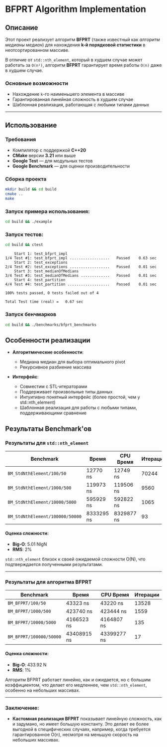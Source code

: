 # BFPRT Algorithm Implementation

## Описание

Этот проект реализует алгоритм **BFPRT** (также известный как *алгоритм медианы медиан*) для нахождения **k-й порядковой статистики** в неотсортированном массиве.

В отличие от `std::nth_element`, который в худшем случае может работать за `O(n²)`, алгоритм **BFPRT** гарантирует время работы `O(n)` даже в худшем случае.

### Основные возможности

- Нахождение `k`-го наименьшего элемента в массиве
- Гарантированная линейная сложность в худшем случае
- Шаблонная реализация, работающая с любыми типами данных

---

## Использование

### Требования

- Компилятор с поддержкой **C++20**
- **CMake** версии **3.21** или выше
- **Google Test** — для модульных тестов
- **Google Benchmark** — для оценки производительности

### Сборка проекта

```bash
mkdir build && cd build
cmake ..
make
```

### Запуск примера использования:
```bash
cd build && ./example
```

### Запуск тестов:
```bash
cd build && ctest
```

```console
    Start 1: test_bfprt_impl
1/4 Test #1: test_bfprt_impl ..................   Passed    0.63 sec
    Start 2: test_exceptions
2/4 Test #2: test_exceptions ..................   Passed    0.01 sec
    Start 3: test_medianOfMedians
3/4 Test #3: test_medianOfMedians .............   Passed    0.01 sec
    Start 4: test_partition
4/4 Test #4: test_partition ...................   Passed    0.01 sec

100% tests passed, 0 tests failed out of 4

Total Test time (real) =   0.67 sec
```

### Запуск бенчмарков
```bash
cd build && ./benchmarks/bfprt_benchmarks
```

## Особенности реализации

- **Алгоритмические особенности**:
  - Медиана медиан для выбора оптимального pivot
  - Рекурсивное разбиение массива

- **Интерфейс**:
    - Совместим с STL-итераторами
    - Поддерживает произвольные типы данных
    - Интуитивно понятный интерфейс (более простой, чем у std::nth_element)
    - Шаблонная реализация для работы с любыми типами, поддерживающими сравнение

## Результаты Benchmark'ов

### Результаты для `std::nth_element`

| Benchmark                        | Время       | CPU Время  | Итерации |
|-----------------------------------|-------------|------------|----------|
| `BM_StdNthElement/100/50`         | 12770 ns    | 12749 ns   | 70244    |
| `BM_StdNthElement/1000/500`       | 119973 ns   | 119506 ns  | 9560     |
| `BM_StdNthElement/10000/5000`     | 595929 ns   | 592822 ns  | 1065     |
| `BM_StdNthElement/100000/50000`   | 8333295 ns  | 8329877 ns | 93       |

#### Оценка сложности:
- **Big-O**: 5.01 NlgN
- **RMS**: 2%

`std::nth_element` близок к своей ожидаемой сложности O(N), что подтверждается полученными результатами.

---

### Результаты для алгоритма BFPRT

| Benchmark                        | Время        | CPU Время  | Итерации |
|-----------------------------------|--------------|------------|----------|
| `BM_BFPRT/100/50`                | 43323 ns     | 43220 ns   | 13528    |
| `BM_BFPRT/1000/500`              | 423740 ns    | 423444 ns  | 1559     |
| `BM_BFPRT/10000/5000`            | 4166523 ns   | 4164807 ns | 135      |
| `BM_BFPRT/100000/50000`          | 43408915 ns  | 43399277 ns| 17       |

#### Оценка сложности:
- **Big-O**: 433.92 N
- **RMS**: 1%

Алгоритм BFPRT работает линейно, как и ожидается, но с большим коэффициентом, что делает его медленнее, чем `std::nth_element`, особенно на небольших массивах.

---

### Заключение:
- **Кастомная реализация BFPRT** показывает линейную сложность, как и задумано, но имеет большую константу. Это делает ее более выгодной в специфических случаях, например, когда требуется гарантированное O(n), несмотря на меньшую скорость на небольших массивах.
